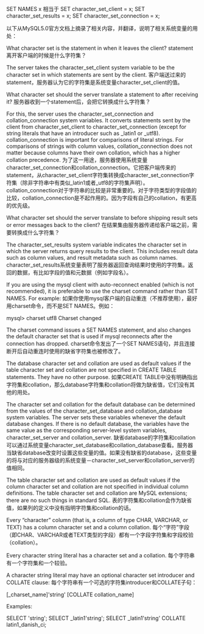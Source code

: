 



SET NAMES x
相当于
SET character_set_client = x;
SET character_set_results = x;
SET character_set_connection = x;

以下从MySQL5.0官方文档上摘录了相关内容，并翻译，说明了相关系统变量的用处：

What character set is the statement in when it leaves the client?
statement离开客户端的时候是什么字符集？

The server takes the character_set_client system variable to be the character set in which statements are sent by the client.
客户端送过来的statement，服务器认为它的字符集是系统变量character_set_client的值。

What character set should the server translate a statement to after receiving it?
服务器收到一个statement后，会把它转换成什么字符集？

For this, the server uses the character_set_connection and collation_connection system variables. It converts statements sent by the client from character_set_client to character_set_connection (except for string literals that have an introducer such as _latin1 or _utf8). collation_connection is important for comparisons of literal strings. For comparisons of strings with column values, collation_connection does not matter because columns have their own collation, which has a higher collation precedence.
为了这一用途，服务器使用系统变量character_set_connection和collation_connection。它把客户端传来的statement，从character_set_client字符集转换成character_set_connection字符集（除非字符串中有类似_latin1或者_utf8的字符集声明）。collation_connection对于字符串的比较是非常重要的。对于字符类型的字段值的比较，collation_connection是不起作用的。因为字段有自己的collation，有更高的优先级。

What character set should the server translate to before shipping result sets or error messages back to the client?
在结果集由服务器传递给客户端之前，需要转换成什么字符集？

The character_set_results system variable indicates the character set in which the server returns query results to the client. This includes result data such as column values, and result metadata such as column names.
character_set_results系统变量表明了服务器返回查询结果时使用的字符集。返回的数据，有比如字段的值和元数据（例如字段名）。

If you are using the mysql client with auto-reconnect enabled (which is not recommended), it is preferable to use the charset command rather than SET NAMES. For example:
如果你使用mysql客户端的自动重连（不推荐使用），最好用charset命令，而不是SET NAMES。例如：

mysql> charset utf8
Charset changed

The charset command issues a SET NAMES statement, and also changes the default character set that is used if mysql reconnects after the connection has dropped.
charset命令发出了一个SET NAMES语句，并且连接断开后自动重连时使用的缺省字符集也被修改了。

The database character set and collation are used as default values if the table character set and collation are not specified in CREATE TABLE statements. They have no other purpose.
如果CREATE TABLE中没有明确指出字符集和collation，那么database字符集和collation将做为缺省值，它们没有其他的用处。

The character set and collation for the default database can be determined from the values of the character_set_database and collation_database system variables. The server sets these variables whenever the default database changes. If there is no default database, the variables have the same value as the corresponding server-level system variables, character_set_server and collation_server.
缺省database的字符集和collation可以通过系统变量character_set_database和collation_database查看。服务器当缺省database改变时设置这些变量的值。如果没有缺省的database，这些变量的将与对应的服务器级的系统变量－character_set_server和collation_server的值相同。

The table character set and collation are used as default values if the column character set and collation are not specified in individual column definitions. The table character set and collation are MySQL extensions; there are no such things in standard SQL.
表的字符集和collation会作为缺省值，如果列的定义中没有指明字符集和collation的话。

Every “character” column (that is, a column of type CHAR, VARCHAR, or TEXT) has a column character set and a column collation.
每个“字符”字段（即CHAR、VARCHAR或者TEXT类型的字段）都有一个字段字符集和字段校验（collation）。

Every character string literal has a character set and a collation.
每个字符串有一个字符集和一个较验。

A character string literal may have an optional character set introducer and COLLATE clause:
每个字符串有一个可选的字符集introducer和COLLATE子句：

[_charset_name]'string' [COLLATE collation_name]

Examples:

SELECT 'string';
SELECT _latin1'string';
SELECT _latin1'string' COLLATE latin1_danish_ci; 